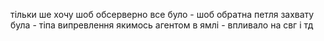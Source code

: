 тільки ше хочу шоб обсерверно все було - шоб обратна петля захвату була - тіпа випревлення якимось агентом в ямлі - впливало на свг і тд